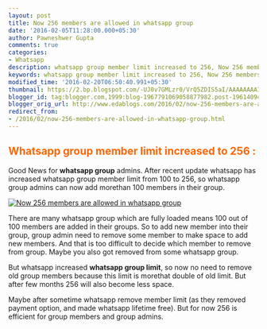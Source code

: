 ```yaml
---
layout: post
title: Now 256 members are allowed in whatsapp group
date: '2016-02-05T11:28:00.000+05:30'
author: Pawneshwer Gupta
comments: true
categories:
- Whatsapp
description: whatsapp group member limit increased to 256, Now 256 members are allowed in whatsapp group add morethan 100 members in whatsapp group, no need to remove
keywords: whatsapp group member limit increased to 256, Now 256 members are allowed in whatsapp group add morethan 100 members in whatsapp group, no need to remove
modified_time: '2016-02-20T06:50:40.991+05:30'
thumbnail: https://2.bp.blogspot.com/-UJ0v7GMLzr0/VrQ5ZDIS5aI/AAAAAAAAIOU/40N4ouDVbiI/s72-c/Screenshot_2016-02-05-11-05-17%2Bcopy.jpg
blogger_id: tag:blogger.com,1999:blog-1967791069058877982.post-1961409463379530663
blogger_orig_url: http://www.edablogs.com/2016/02/now-256-members-are-allowed-in-whatsapp-group.html
redirect_from:
- /2016/02/now-256-members-are-allowed-in-whatsapp-group.html
---
```


## <span style="color: #ff6600;">Whatsapp group member limit increased to 256 :</span>

Good News for **whatsapp group** admins. After recent update whatsapp has increased whatsapp group member limit from 100 to 256, so whatsapp group admins can now add morethan 100 members in their group.

[![Now 256 members are allowed in whatsapp group](https://2.bp.blogspot.com/-UJ0v7GMLzr0/VrQ5ZDIS5aI/AAAAAAAAIOU/40N4ouDVbiI/s320/Screenshot_2016-02-05-11-05-17%2Bcopy.jpg "Now 256 members are allowed in whatsapp group")](https://2.bp.blogspot.com/-UJ0v7GMLzr0/VrQ5ZDIS5aI/AAAAAAAAIOU/40N4ouDVbiI/s1600/Screenshot_2016-02-05-11-05-17%2Bcopy.jpg)

There are many whatsapp group which are fully loaded means 100 out of 100 members are added in their groups. So to add new member into their group, group admin need to remove some member to make space to add new members. And that is too difficult to decide which member to remove from group. Maybe you also got removed from some whatsapp group.

But whatsapp increased **whatsapp group limit**, so now no need to remove old group members because this limit is morethat double of old limit. But after few months 256 will also become less space.

Maybe after sometime whatsapp remove member limit (as they removed payment option, and made whatsapp lifetime free). But for now 256 is efficient for group members and group admins.